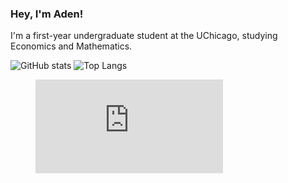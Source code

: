 ### Hey, I'm Aden!

I'm a first-year undergraduate student at the UChicago, studying Economics and Mathematics.

![GitHub stats](https://github-readme-stats.vercel.app/api?username=AdenChen27&theme=transparent&show_icons=true)
![Top Langs](https://github-readme-stats.vercel.app/api/top-langs/?username=AdenChen27&size_weight=0.5&count_weight=0.5&layout=donut&theme=transparent)

<figure><embed src="https://wakatime.com/share/@018cc2e1-92b1-44b7-9e12-3aacffbeb459/ea682c10-91d6-44c4-8be6-1ee3b6f27997.svg"></embed></figure>


<!-- WakaTime 

<img src="https://wakatime.com/share/@018cc2e1-92b1-44b7-9e12-3aacffbeb459/ea682c10-91d6-44c4-8be6-1ee3b6f27997.svg" width="500">

-->

<!--
**AdenChen27/AdenChen27** is a ✨ _special_ ✨ repository because its `README.md` (this file) appears on your GitHub profile.

Here are some ideas to get you started:

- 🔭 I’m currently working on ...
- 🌱 I’m currently learning ...
- 👯 I’m looking to collaborate on ...
- 🤔 I’m looking for help with ...
- 💬 Ask me about ...
- 📫 How to reach me: ...
- 😄 Pronouns: ...
- ⚡ Fun fact: ...
-->
